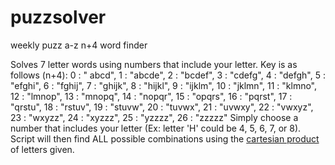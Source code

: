 # puzzsolver
weekly puzz a-z n+4 word finder

Solves 7 letter words using numbers that include your letter.  Key is as follows (n+4):
    0 : " abcd",
    1 : "abcde", 
    2 : "bcdef", 
    3 : "cdefg",
    4 : "defgh",
    5 : "efghi",
    6 : "fghij",
    7 : "ghijk",
    8 : "hijkl",
    9 : "ijklm",
    10 : "jklmn",
    11 : "klmno",
    12 : "lmnop",
    13 : "mnopq",
    14 : "nopqr",
    15 : "opqrs",
    16 : "pqrst",
    17 : "qrstu",
    18 : "rstuv",
    19 : "stuvw",
    20 : "tuvwx",
    21 : "uvwxy",
    22 : "vwxyz",
    23 : "wxyzz",
    24 : "xyzzz",
    25 : "yzzzz",
    26 : "zzzzz"
Simply choose a number that includes your letter (Ex: letter 'H' could be 4, 5, 6, 7, or 8).  Script will then find ALL possible combinations using the [cartesian product](https://www.wikiwand.com/en/Cartesian_product) of letters given. 
